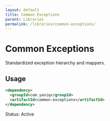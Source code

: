 ```yaml
---
layout: default
title: Common Exceptions
parent: Libraries
permalink: /libraries/common-exceptions/
---
```


# Common Exceptions

Standardized exception hierarchy and mappers.

## Usage

```xml
<dependency>
  <groupId>com.yaniq</groupId>
  <artifactId>common-exceptions</artifactId>
</dependency>
```

Status: Active

